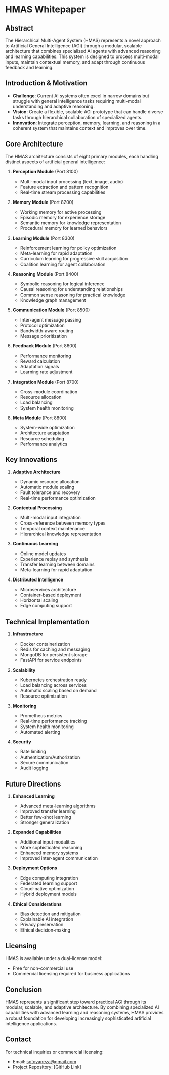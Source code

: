 # HMAS Whitepaper

## Abstract
The Hierarchical Multi-Agent System (HMAS) represents a novel approach to Artificial General Intelligence (AGI) through a modular, scalable architecture that combines specialized AI agents with advanced reasoning and learning capabilities. This system is designed to process multi-modal inputs, maintain contextual memory, and adapt through continuous feedback and learning.

## Introduction & Motivation
- **Challenge**: Current AI systems often excel in narrow domains but struggle with general intelligence tasks requiring multi-modal understanding and adaptive reasoning.
- **Vision**: Create a flexible, scalable AGI prototype that can handle diverse tasks through hierarchical collaboration of specialized agents.
- **Innovation**: Integrate perception, memory, learning, and reasoning in a coherent system that maintains context and improves over time.

## Core Architecture
The HMAS architecture consists of eight primary modules, each handling distinct aspects of artificial general intelligence:

1. **Perception Module** (Port 8100)
   - Multi-modal input processing (text, image, audio)
   - Feature extraction and pattern recognition
   - Real-time stream processing capabilities

2. **Memory Module** (Port 8200)
   - Working memory for active processing
   - Episodic memory for experience storage
   - Semantic memory for knowledge representation
   - Procedural memory for learned behaviors

3. **Learning Module** (Port 8300)
   - Reinforcement learning for policy optimization
   - Meta-learning for rapid adaptation
   - Curriculum learning for progressive skill acquisition
   - Coalition learning for agent collaboration

4. **Reasoning Module** (Port 8400)
   - Symbolic reasoning for logical inference
   - Causal reasoning for understanding relationships
   - Common sense reasoning for practical knowledge
   - Knowledge graph management

5. **Communication Module** (Port 8500)
   - Inter-agent message passing
   - Protocol optimization
   - Bandwidth-aware routing
   - Message prioritization

6. **Feedback Module** (Port 8600)
   - Performance monitoring
   - Reward calculation
   - Adaptation signals
   - Learning rate adjustment

7. **Integration Module** (Port 8700)
   - Cross-module coordination
   - Resource allocation
   - Load balancing
   - System health monitoring

8. **Meta Module** (Port 8800)
   - System-wide optimization
   - Architecture adaptation
   - Resource scheduling
   - Performance analytics

## Key Innovations

1. **Adaptive Architecture**
   - Dynamic resource allocation
   - Automatic module scaling
   - Fault tolerance and recovery
   - Real-time performance optimization

2. **Contextual Processing**
   - Multi-modal input integration
   - Cross-reference between memory types
   - Temporal context maintenance
   - Hierarchical knowledge representation

3. **Continuous Learning**
   - Online model updates
   - Experience replay and synthesis
   - Transfer learning between domains
   - Meta-learning for rapid adaptation

4. **Distributed Intelligence**
   - Microservices architecture
   - Container-based deployment
   - Horizontal scaling
   - Edge computing support

## Technical Implementation

1. **Infrastructure**
   - Docker containerization
   - Redis for caching and messaging
   - MongoDB for persistent storage
   - FastAPI for service endpoints

2. **Scalability**
   - Kubernetes orchestration ready
   - Load balancing across services
   - Automatic scaling based on demand
   - Resource optimization

3. **Monitoring**
   - Prometheus metrics
   - Real-time performance tracking
   - System health monitoring
   - Automated alerting

4. **Security**
   - Rate limiting
   - Authentication/Authorization
   - Secure communication
   - Audit logging

## Future Directions

1. **Enhanced Learning**
   - Advanced meta-learning algorithms
   - Improved transfer learning
   - Better few-shot learning
   - Stronger generalization

2. **Expanded Capabilities**
   - Additional input modalities
   - More sophisticated reasoning
   - Enhanced memory systems
   - Improved inter-agent communication

3. **Deployment Options**
   - Edge computing integration
   - Federated learning support
   - Cloud-native optimization
   - Hybrid deployment models

4. **Ethical Considerations**
   - Bias detection and mitigation
   - Explainable AI integration
   - Privacy preservation
   - Ethical decision-making

## Licensing
HMAS is available under a dual-license model:
- Free for non-commercial use
- Commercial licensing required for business applications

## Conclusion
HMAS represents a significant step toward practical AGI through its modular, scalable, and adaptive architecture. By combining specialized AI capabilities with advanced learning and reasoning systems, HMAS provides a robust foundation for developing increasingly sophisticated artificial intelligence applications.

## Contact
For technical inquiries or commercial licensing:
- Email: sotoyaneza@gmail.com
- Project Repository: [GitHub Link]


